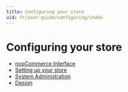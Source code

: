```yaml
---
title: Configuring your store
uid: fr/user-guide/configuring/index
---
```


# Configuring your store

* [nopCommerce Interface](xref:fr/user-guide/configuring/nopcommerce-interface)
* [Setting up your store](xref:fr/user-guide/configuring/setting-up/index)
* [System Administration](xref:fr/user-guide/configuring/system/index)
* [Design](xref:fr/user-guide/configuring/design/index)